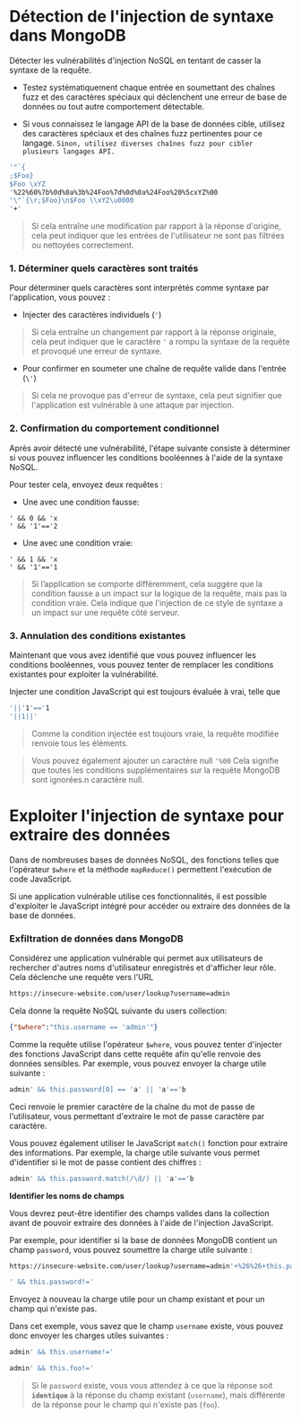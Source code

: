 # Détection de l'injection de syntaxe dans MongoDB

Détecter les vulnérabilités d'injection NoSQL en tentant de casser la syntaxe de la requête.
 
- Testez systématiquement chaque entrée en soumettant des chaînes fuzz et des caractères spéciaux qui déclenchent une erreur de base de données ou tout autre comportement détectable.

- Si vous connaissez le langage API de la base de données cible, utilisez des caractères spéciaux et des chaînes fuzz pertinentes pour ce langage. `Sinon, utilisez diverses chaînes fuzz pour cibler plusieurs langages API. `

```sh
'"`{
;$Foo}
$Foo \xYZ
'%22%60%7b%0d%0a%3b%24Foo%7d%0d%0a%24Foo%20%5cxYZ%00
'\"`{\r;$Foo}\n$Foo \\xYZ\u0000
'+'
```

> Si cela entraîne une modification par rapport à la réponse d'origine, cela peut indiquer que les entrées de l'utilisateur ne sont pas filtrées ou nettoyées correctement. 

### 1. Déterminer quels caractères sont traités

Pour déterminer quels caractères sont interprétés comme syntaxe par l'application, vous pouvez :

- Injecter des caractères individuels (`'`)

> Si cela entraîne un changement par rapport à la réponse originale, cela peut indiquer que le caractère `'` a rompu la syntaxe de la requête et provoqué une erreur de syntaxe.

- Pour confirmer en soumeter une chaîne de requête valide dans l'entrée (`\'`)

> Si cela ne provoque pas d'erreur de syntaxe, cela peut signifier que l'application est vulnérable à une attaque par injection. 

### 2. Confirmation du comportement conditionnel

Après avoir détecté une vulnérabilité, l'étape suivante consiste à déterminer si vous pouvez influencer les conditions booléennes à l'aide de la syntaxe NoSQL. 

Pour tester cela, envoyez deux requêtes :

- Une avec une condition fausse:

```
' && 0 && 'x
' && '1'=='2
```

- Une avec une condition vraie:

```
' && 1 && 'x
' && '1'=='1
```

> Si l’application se comporte différemment, cela suggère que la condition fausse a un impact sur la logique de la requête, mais pas la condition vraie. Cela indique que l'injection de ce style de syntaxe a un impact sur une requête côté serveur. 

### 3. Annulation des conditions existantes

Maintenant que vous avez identifié que vous pouvez influencer les conditions booléennes, vous pouvez tenter de remplacer les conditions existantes pour exploiter la vulnérabilité. 

Injecter une condition JavaScript qui est toujours évaluée à vrai, telle que 

```sh
'||'1'=='1
'||1||'
```

> Comme la condition injectée est toujours vraie, la requête modifiée renvoie tous les éléments.

> Vous pouvez également ajouter un caractère null `'%00` Cela signifie que toutes les conditions supplémentaires sur la requête MongoDB sont ignorées.n caractère null.


# Exploiter l'injection de syntaxe pour extraire des données

Dans de nombreuses bases de données NoSQL, des fonctions telles que l'opérateur `$where` et la méthode `mapReduce()` permettent l'exécution de code JavaScript. 

Si une application vulnérable utilise ces fonctionnalités, il est possible d'exploiter le JavaScript intégré pour accéder ou extraire des données de la base de données.

### Exfiltration de données dans MongoDB 

Considérez une application vulnérable qui permet aux utilisateurs de rechercher d'autres noms d'utilisateur enregistrés et d'afficher leur rôle. Cela déclenche une requête vers l'URL

```sh
https://insecure-website.com/user/lookup?username=admin
```

Cela donne la requête NoSQL suivante du users collection:

```json
{"$where":"this.username == 'admin'"}
```

Comme la requête utilise l'opérateur `$where`, vous pouvez tenter d'injecter des fonctions JavaScript dans cette requête afin qu'elle renvoie des données sensibles. Par exemple, vous pouvez envoyer la charge utile suivante :

```sh
admin' && this.password[0] == 'a' || 'a'=='b
```

Ceci renvoie le premier caractère de la chaîne du mot de passe de l'utilisateur, vous permettant d'extraire le mot de passe caractère par caractère.

Vous pouvez également utiliser le JavaScript `match()` fonction pour extraire des informations. Par exemple, la charge utile suivante vous permet d'identifier si le mot de passe contient des chiffres :

```sh
admin' && this.password.match(/\d/) || 'a'=='b
```

**Identifier les noms de champs**

Vous devrez peut-être identifier des champs valides dans la collection avant de pouvoir extraire des données à l'aide de l'injection JavaScript.

Par exemple, pour identifier si la base de données MongoDB contient un champ `password`, vous pouvez soumettre la charge utile suivante :

```sh
https://insecure-website.com/user/lookup?username=admin'+%26%26+this.password!%3d'

' && this.password!='
```

Envoyez à nouveau la charge utile pour un champ existant et pour un champ qui n'existe pas.

Dans cet exemple, vous savez que le champ `username` existe, vous pouvez donc envoyer les charges utiles suivantes :

```sh
admin' && this.username!='

admin' && this.foo!='
```

> Si le `password` existe, vous vous attendez à ce que la réponse soit **`identique`** à la réponse du champ existant (`username`), mais différente de la réponse pour le champ qui n'existe pas (`foo`). 


